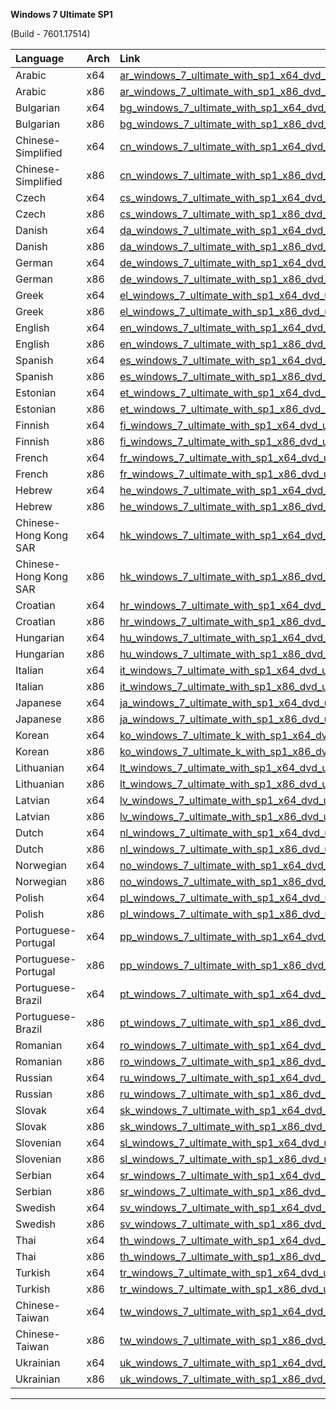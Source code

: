 <div role="tabpanel" class="tabItem_Ymn6"><p><strong>Windows 7 Ultimate SP1</strong></p><p>(Build - 7601.17514)</p><table><thead><tr><th style="text-align: left;">Language</th><th style="text-align: left;">Arch</th><th style="text-align: left;">Link</th></tr></thead><tbody><tr><td style="text-align: left;">Arabic</td><td style="text-align: left;">x64</td><td style="text-align: left;"><a href="https://drive.massgrave.dev/ar_windows_7_ultimate_with_sp1_x64_dvd_u_677345.iso" target="_blank" rel="noopener noreferrer">ar_windows_7_ultimate_with_sp1_x64_dvd_u_677345.iso</a></td></tr><tr><td style="text-align: left;">Arabic</td><td style="text-align: left;">x86</td><td style="text-align: left;"><a href="https://drive.massgrave.dev/ar_windows_7_ultimate_with_sp1_x86_dvd_u_677448.iso" target="_blank" rel="noopener noreferrer">ar_windows_7_ultimate_with_sp1_x86_dvd_u_677448.iso</a></td></tr><tr><td style="text-align: left;">Bulgarian</td><td style="text-align: left;">x64</td><td style="text-align: left;"><a href="https://drive.massgrave.dev/bg_windows_7_ultimate_with_sp1_x64_dvd_u_677363.iso" target="_blank" rel="noopener noreferrer">bg_windows_7_ultimate_with_sp1_x64_dvd_u_677363.iso</a></td></tr><tr><td style="text-align: left;">Bulgarian</td><td style="text-align: left;">x86</td><td style="text-align: left;"><a href="https://drive.massgrave.dev/bg_windows_7_ultimate_with_sp1_x86_dvd_u_677450.iso" target="_blank" rel="noopener noreferrer">bg_windows_7_ultimate_with_sp1_x86_dvd_u_677450.iso</a></td></tr><tr><td style="text-align: left;">Chinese-Simplified</td><td style="text-align: left;">x64</td><td style="text-align: left;"><a href="https://drive.massgrave.dev/cn_windows_7_ultimate_with_sp1_x64_dvd_u_677408.iso" target="_blank" rel="noopener noreferrer">cn_windows_7_ultimate_with_sp1_x64_dvd_u_677408.iso</a></td></tr><tr><td style="text-align: left;">Chinese-Simplified</td><td style="text-align: left;">x86</td><td style="text-align: left;"><a href="https://drive.massgrave.dev/cn_windows_7_ultimate_with_sp1_x86_dvd_u_677486.iso" target="_blank" rel="noopener noreferrer">cn_windows_7_ultimate_with_sp1_x86_dvd_u_677486.iso</a></td></tr><tr><td style="text-align: left;">Czech</td><td style="text-align: left;">x64</td><td style="text-align: left;"><a href="https://drive.massgrave.dev/cs_windows_7_ultimate_with_sp1_x64_dvd_u_677376.iso" target="_blank" rel="noopener noreferrer">cs_windows_7_ultimate_with_sp1_x64_dvd_u_677376.iso</a></td></tr><tr><td style="text-align: left;">Czech</td><td style="text-align: left;">x86</td><td style="text-align: left;"><a href="https://drive.massgrave.dev/cs_windows_7_ultimate_with_sp1_x86_dvd_u_677452.iso" target="_blank" rel="noopener noreferrer">cs_windows_7_ultimate_with_sp1_x86_dvd_u_677452.iso</a></td></tr><tr><td style="text-align: left;">Danish</td><td style="text-align: left;">x64</td><td style="text-align: left;"><a href="https://drive.massgrave.dev/da_windows_7_ultimate_with_sp1_x64_dvd_u_677294.iso" target="_blank" rel="noopener noreferrer">da_windows_7_ultimate_with_sp1_x64_dvd_u_677294.iso</a></td></tr><tr><td style="text-align: left;">Danish</td><td style="text-align: left;">x86</td><td style="text-align: left;"><a href="https://drive.massgrave.dev/da_windows_7_ultimate_with_sp1_x86_dvd_u_677454.iso" target="_blank" rel="noopener noreferrer">da_windows_7_ultimate_with_sp1_x86_dvd_u_677454.iso</a></td></tr><tr><td style="text-align: left;">German</td><td style="text-align: left;">x64</td><td style="text-align: left;"><a href="https://drive.massgrave.dev/de_windows_7_ultimate_with_sp1_x64_dvd_u_677306.iso" target="_blank" rel="noopener noreferrer">de_windows_7_ultimate_with_sp1_x64_dvd_u_677306.iso</a></td></tr><tr><td style="text-align: left;">German</td><td style="text-align: left;">x86</td><td style="text-align: left;"><a href="https://drive.massgrave.dev/de_windows_7_ultimate_with_sp1_x86_dvd_u_677456.iso" target="_blank" rel="noopener noreferrer">de_windows_7_ultimate_with_sp1_x86_dvd_u_677456.iso</a></td></tr><tr><td style="text-align: left;">Greek</td><td style="text-align: left;">x64</td><td style="text-align: left;"><a href="https://drive.massgrave.dev/el_windows_7_ultimate_with_sp1_x64_dvd_u_677318.iso" target="_blank" rel="noopener noreferrer">el_windows_7_ultimate_with_sp1_x64_dvd_u_677318.iso</a></td></tr><tr><td style="text-align: left;">Greek</td><td style="text-align: left;">x86</td><td style="text-align: left;"><a href="https://drive.massgrave.dev/el_windows_7_ultimate_with_sp1_x86_dvd_u_677458.iso" target="_blank" rel="noopener noreferrer">el_windows_7_ultimate_with_sp1_x86_dvd_u_677458.iso</a></td></tr><tr><td style="text-align: left;">English</td><td style="text-align: left;">x64</td><td style="text-align: left;"><a href="https://drive.massgrave.dev/en_windows_7_ultimate_with_sp1_x64_dvd_u_677332.iso" target="_blank" rel="noopener noreferrer">en_windows_7_ultimate_with_sp1_x64_dvd_u_677332.iso</a></td></tr><tr><td style="text-align: left;">English</td><td style="text-align: left;">x86</td><td style="text-align: left;"><a href="https://drive.massgrave.dev/en_windows_7_ultimate_with_sp1_x86_dvd_u_677460.iso" target="_blank" rel="noopener noreferrer">en_windows_7_ultimate_with_sp1_x86_dvd_u_677460.iso</a></td></tr><tr><td style="text-align: left;">Spanish</td><td style="text-align: left;">x64</td><td style="text-align: left;"><a href="https://drive.massgrave.dev/es_windows_7_ultimate_with_sp1_x64_dvd_u_677350.iso" target="_blank" rel="noopener noreferrer">es_windows_7_ultimate_with_sp1_x64_dvd_u_677350.iso</a></td></tr><tr><td style="text-align: left;">Spanish</td><td style="text-align: left;">x86</td><td style="text-align: left;"><a href="https://drive.massgrave.dev/es_windows_7_ultimate_with_sp1_x86_dvd_u_677462.iso" target="_blank" rel="noopener noreferrer">es_windows_7_ultimate_with_sp1_x86_dvd_u_677462.iso</a></td></tr><tr><td style="text-align: left;">Estonian</td><td style="text-align: left;">x64</td><td style="text-align: left;"><a href="https://drive.massgrave.dev/et_windows_7_ultimate_with_sp1_x64_dvd_u_677368.iso" target="_blank" rel="noopener noreferrer">et_windows_7_ultimate_with_sp1_x64_dvd_u_677368.iso</a></td></tr><tr><td style="text-align: left;">Estonian</td><td style="text-align: left;">x86</td><td style="text-align: left;"><a href="https://drive.massgrave.dev/et_windows_7_ultimate_with_sp1_x86_dvd_u_677464.iso" target="_blank" rel="noopener noreferrer">et_windows_7_ultimate_with_sp1_x86_dvd_u_677464.iso</a></td></tr><tr><td style="text-align: left;">Finnish</td><td style="text-align: left;">x64</td><td style="text-align: left;"><a href="https://drive.massgrave.dev/fi_windows_7_ultimate_with_sp1_x64_dvd_u_677378.iso" target="_blank" rel="noopener noreferrer">fi_windows_7_ultimate_with_sp1_x64_dvd_u_677378.iso</a></td></tr><tr><td style="text-align: left;">Finnish</td><td style="text-align: left;">x86</td><td style="text-align: left;"><a href="https://drive.massgrave.dev/fi_windows_7_ultimate_with_sp1_x86_dvd_u_677466.iso" target="_blank" rel="noopener noreferrer">fi_windows_7_ultimate_with_sp1_x86_dvd_u_677466.iso</a></td></tr><tr><td style="text-align: left;">French</td><td style="text-align: left;">x64</td><td style="text-align: left;"><a href="https://drive.massgrave.dev/fr_windows_7_ultimate_with_sp1_x64_dvd_u_677299.iso" target="_blank" rel="noopener noreferrer">fr_windows_7_ultimate_with_sp1_x64_dvd_u_677299.iso</a></td></tr><tr><td style="text-align: left;">French</td><td style="text-align: left;">x86</td><td style="text-align: left;"><a href="https://drive.massgrave.dev/fr_windows_7_ultimate_with_sp1_x86_dvd_u_677434.iso" target="_blank" rel="noopener noreferrer">fr_windows_7_ultimate_with_sp1_x86_dvd_u_677434.iso</a></td></tr><tr><td style="text-align: left;">Hebrew</td><td style="text-align: left;">x64</td><td style="text-align: left;"><a href="https://drive.massgrave.dev/he_windows_7_ultimate_with_sp1_x64_dvd_u_677312.iso" target="_blank" rel="noopener noreferrer">he_windows_7_ultimate_with_sp1_x64_dvd_u_677312.iso</a></td></tr><tr><td style="text-align: left;">Hebrew</td><td style="text-align: left;">x86</td><td style="text-align: left;"><a href="https://drive.massgrave.dev/he_windows_7_ultimate_with_sp1_x86_dvd_u_677436.iso" target="_blank" rel="noopener noreferrer">he_windows_7_ultimate_with_sp1_x86_dvd_u_677436.iso</a></td></tr><tr><td style="text-align: left;">Chinese-Hong Kong SAR</td><td style="text-align: left;">x64</td><td style="text-align: left;"><a href="https://drive.massgrave.dev/hk_windows_7_ultimate_with_sp1_x64_dvd_u_677411.iso" target="_blank" rel="noopener noreferrer">hk_windows_7_ultimate_with_sp1_x64_dvd_u_677411.iso</a></td></tr><tr><td style="text-align: left;">Chinese-Hong Kong SAR</td><td style="text-align: left;">x86</td><td style="text-align: left;"><a href="https://drive.massgrave.dev/hk_windows_7_ultimate_with_sp1_x86_dvd_u_677487.iso" target="_blank" rel="noopener noreferrer">hk_windows_7_ultimate_with_sp1_x86_dvd_u_677487.iso</a></td></tr><tr><td style="text-align: left;">Croatian</td><td style="text-align: left;">x64</td><td style="text-align: left;"><a href="https://drive.massgrave.dev/hr_windows_7_ultimate_with_sp1_x64_dvd_u_677324.iso" target="_blank" rel="noopener noreferrer">hr_windows_7_ultimate_with_sp1_x64_dvd_u_677324.iso</a></td></tr><tr><td style="text-align: left;">Croatian</td><td style="text-align: left;">x86</td><td style="text-align: left;"><a href="https://drive.massgrave.dev/hr_windows_7_ultimate_with_sp1_x86_dvd_u_677438.iso" target="_blank" rel="noopener noreferrer">hr_windows_7_ultimate_with_sp1_x86_dvd_u_677438.iso</a></td></tr><tr><td style="text-align: left;">Hungarian</td><td style="text-align: left;">x64</td><td style="text-align: left;"><a href="https://drive.massgrave.dev/hu_windows_7_ultimate_with_sp1_x64_dvd_u_677338.iso" target="_blank" rel="noopener noreferrer">hu_windows_7_ultimate_with_sp1_x64_dvd_u_677338.iso</a></td></tr><tr><td style="text-align: left;">Hungarian</td><td style="text-align: left;">x86</td><td style="text-align: left;"><a href="https://drive.massgrave.dev/hu_windows_7_ultimate_with_sp1_x86_dvd_u_677441.iso" target="_blank" rel="noopener noreferrer">hu_windows_7_ultimate_with_sp1_x86_dvd_u_677441.iso</a></td></tr><tr><td style="text-align: left;">Italian</td><td style="text-align: left;">x64</td><td style="text-align: left;"><a href="https://drive.massgrave.dev/it_windows_7_ultimate_with_sp1_x64_dvd_u_677356.iso" target="_blank" rel="noopener noreferrer">it_windows_7_ultimate_with_sp1_x64_dvd_u_677356.iso</a></td></tr><tr><td style="text-align: left;">Italian</td><td style="text-align: left;">x86</td><td style="text-align: left;"><a href="https://drive.massgrave.dev/it_windows_7_ultimate_with_sp1_x86_dvd_u_677443.iso" target="_blank" rel="noopener noreferrer">it_windows_7_ultimate_with_sp1_x86_dvd_u_677443.iso</a></td></tr><tr><td style="text-align: left;">Japanese</td><td style="text-align: left;">x64</td><td style="text-align: left;"><a href="https://drive.massgrave.dev/ja_windows_7_ultimate_with_sp1_x64_dvd_u_677372.iso" target="_blank" rel="noopener noreferrer">ja_windows_7_ultimate_with_sp1_x64_dvd_u_677372.iso</a></td></tr><tr><td style="text-align: left;">Japanese</td><td style="text-align: left;">x86</td><td style="text-align: left;"><a href="https://drive.massgrave.dev/ja_windows_7_ultimate_with_sp1_x86_dvd_u_677445.iso" target="_blank" rel="noopener noreferrer">ja_windows_7_ultimate_with_sp1_x86_dvd_u_677445.iso</a></td></tr><tr><td style="text-align: left;">Korean</td><td style="text-align: left;">x64</td><td style="text-align: left;"><a href="https://drive.massgrave.dev/ko_windows_7_ultimate_k_with_sp1_x64_dvd_u_677502.iso" target="_blank" rel="noopener noreferrer">ko_windows_7_ultimate_k_with_sp1_x64_dvd_u_677502.iso</a></td></tr><tr><td style="text-align: left;">Korean</td><td style="text-align: left;">x86</td><td style="text-align: left;"><a href="https://drive.massgrave.dev/ko_windows_7_ultimate_k_with_sp1_x86_dvd_u_677508.iso" target="_blank" rel="noopener noreferrer">ko_windows_7_ultimate_k_with_sp1_x86_dvd_u_677508.iso</a></td></tr><tr><td style="text-align: left;">Lithuanian</td><td style="text-align: left;">x64</td><td style="text-align: left;"><a href="https://drive.massgrave.dev/lt_windows_7_ultimate_with_sp1_x64_dvd_u_677379.iso" target="_blank" rel="noopener noreferrer">lt_windows_7_ultimate_with_sp1_x64_dvd_u_677379.iso</a></td></tr><tr><td style="text-align: left;">Lithuanian</td><td style="text-align: left;">x86</td><td style="text-align: left;"><a href="https://drive.massgrave.dev/lt_windows_7_ultimate_with_sp1_x86_dvd_u_677447.iso" target="_blank" rel="noopener noreferrer">lt_windows_7_ultimate_with_sp1_x86_dvd_u_677447.iso</a></td></tr><tr><td style="text-align: left;">Latvian</td><td style="text-align: left;">x64</td><td style="text-align: left;"><a href="https://drive.massgrave.dev/lv_windows_7_ultimate_with_sp1_x64_dvd_u_677302.iso" target="_blank" rel="noopener noreferrer">lv_windows_7_ultimate_with_sp1_x64_dvd_u_677302.iso</a></td></tr><tr><td style="text-align: left;">Latvian</td><td style="text-align: left;">x86</td><td style="text-align: left;"><a href="https://drive.massgrave.dev/lv_windows_7_ultimate_with_sp1_x86_dvd_u_677449.iso" target="_blank" rel="noopener noreferrer">lv_windows_7_ultimate_with_sp1_x86_dvd_u_677449.iso</a></td></tr><tr><td style="text-align: left;">Dutch</td><td style="text-align: left;">x64</td><td style="text-align: left;"><a href="https://drive.massgrave.dev/nl_windows_7_ultimate_with_sp1_x64_dvd_u_677325.iso" target="_blank" rel="noopener noreferrer">nl_windows_7_ultimate_with_sp1_x64_dvd_u_677325.iso</a></td></tr><tr><td style="text-align: left;">Dutch</td><td style="text-align: left;">x86</td><td style="text-align: left;"><a href="https://drive.massgrave.dev/nl_windows_7_ultimate_with_sp1_x86_dvd_u_677453.iso" target="_blank" rel="noopener noreferrer">nl_windows_7_ultimate_with_sp1_x86_dvd_u_677453.iso</a></td></tr><tr><td style="text-align: left;">Norwegian</td><td style="text-align: left;">x64</td><td style="text-align: left;"><a href="https://drive.massgrave.dev/no_windows_7_ultimate_with_sp1_x64_dvd_u_677314.iso" target="_blank" rel="noopener noreferrer">no_windows_7_ultimate_with_sp1_x64_dvd_u_677314.iso</a></td></tr><tr><td style="text-align: left;">Norwegian</td><td style="text-align: left;">x86</td><td style="text-align: left;"><a href="https://drive.massgrave.dev/no_windows_7_ultimate_with_sp1_x86_dvd_u_677451.iso" target="_blank" rel="noopener noreferrer">no_windows_7_ultimate_with_sp1_x86_dvd_u_677451.iso</a></td></tr><tr><td style="text-align: left;">Polish</td><td style="text-align: left;">x64</td><td style="text-align: left;"><a href="https://drive.massgrave.dev/pl_windows_7_ultimate_with_sp1_x64_dvd_u_677341.iso" target="_blank" rel="noopener noreferrer">pl_windows_7_ultimate_with_sp1_x64_dvd_u_677341.iso</a></td></tr><tr><td style="text-align: left;">Polish</td><td style="text-align: left;">x86</td><td style="text-align: left;"><a href="https://drive.massgrave.dev/pl_windows_7_ultimate_with_sp1_x86_dvd_u_677455.iso" target="_blank" rel="noopener noreferrer">pl_windows_7_ultimate_with_sp1_x86_dvd_u_677455.iso</a></td></tr><tr><td style="text-align: left;">Portuguese-Portugal</td><td style="text-align: left;">x64</td><td style="text-align: left;"><a href="https://drive.massgrave.dev/pp_windows_7_ultimate_with_sp1_x64_dvd_u_677373.iso" target="_blank" rel="noopener noreferrer">pp_windows_7_ultimate_with_sp1_x64_dvd_u_677373.iso</a></td></tr><tr><td style="text-align: left;">Portuguese-Portugal</td><td style="text-align: left;">x86</td><td style="text-align: left;"><a href="https://drive.massgrave.dev/pp_windows_7_ultimate_with_sp1_x86_dvd_u_677459.iso" target="_blank" rel="noopener noreferrer">pp_windows_7_ultimate_with_sp1_x86_dvd_u_677459.iso</a></td></tr><tr><td style="text-align: left;">Portuguese-Brazil</td><td style="text-align: left;">x64</td><td style="text-align: left;"><a href="https://drive.massgrave.dev/pt_windows_7_ultimate_with_sp1_x64_dvd_u_677358.iso" target="_blank" rel="noopener noreferrer">pt_windows_7_ultimate_with_sp1_x64_dvd_u_677358.iso</a></td></tr><tr><td style="text-align: left;">Portuguese-Brazil</td><td style="text-align: left;">x86</td><td style="text-align: left;"><a href="https://drive.massgrave.dev/pt_windows_7_ultimate_with_sp1_x86_dvd_u_677457.iso" target="_blank" rel="noopener noreferrer">pt_windows_7_ultimate_with_sp1_x86_dvd_u_677457.iso</a></td></tr><tr><td style="text-align: left;">Romanian</td><td style="text-align: left;">x64</td><td style="text-align: left;"><a href="https://drive.massgrave.dev/ro_windows_7_ultimate_with_sp1_x64_dvd_u_677380.iso" target="_blank" rel="noopener noreferrer">ro_windows_7_ultimate_with_sp1_x64_dvd_u_677380.iso</a></td></tr><tr><td style="text-align: left;">Romanian</td><td style="text-align: left;">x86</td><td style="text-align: left;"><a href="https://drive.massgrave.dev/ro_windows_7_ultimate_with_sp1_x86_dvd_u_677461.iso" target="_blank" rel="noopener noreferrer">ro_windows_7_ultimate_with_sp1_x86_dvd_u_677461.iso</a></td></tr><tr><td style="text-align: left;">Russian</td><td style="text-align: left;">x64</td><td style="text-align: left;"><a href="https://drive.massgrave.dev/ru_windows_7_ultimate_with_sp1_x64_dvd_u_677391.iso" target="_blank" rel="noopener noreferrer">ru_windows_7_ultimate_with_sp1_x64_dvd_u_677391.iso</a></td></tr><tr><td style="text-align: left;">Russian</td><td style="text-align: left;">x86</td><td style="text-align: left;"><a href="https://drive.massgrave.dev/ru_windows_7_ultimate_with_sp1_x86_dvd_u_677463.iso" target="_blank" rel="noopener noreferrer">ru_windows_7_ultimate_with_sp1_x86_dvd_u_677463.iso</a></td></tr><tr><td style="text-align: left;">Slovak</td><td style="text-align: left;">x64</td><td style="text-align: left;"><a href="https://drive.massgrave.dev/sk_windows_7_ultimate_with_sp1_x64_dvd_u_677393.iso" target="_blank" rel="noopener noreferrer">sk_windows_7_ultimate_with_sp1_x64_dvd_u_677393.iso</a></td></tr><tr><td style="text-align: left;">Slovak</td><td style="text-align: left;">x86</td><td style="text-align: left;"><a href="https://drive.massgrave.dev/sk_windows_7_ultimate_with_sp1_x86_dvd_u_677465.iso" target="_blank" rel="noopener noreferrer">sk_windows_7_ultimate_with_sp1_x86_dvd_u_677465.iso</a></td></tr><tr><td style="text-align: left;">Slovenian</td><td style="text-align: left;">x64</td><td style="text-align: left;"><a href="https://drive.massgrave.dev/sl_windows_7_ultimate_with_sp1_x64_dvd_u_677396.iso" target="_blank" rel="noopener noreferrer">sl_windows_7_ultimate_with_sp1_x64_dvd_u_677396.iso</a></td></tr><tr><td style="text-align: left;">Slovenian</td><td style="text-align: left;">x86</td><td style="text-align: left;"><a href="https://drive.massgrave.dev/sl_windows_7_ultimate_with_sp1_x86_dvd_u_677467.iso" target="_blank" rel="noopener noreferrer">sl_windows_7_ultimate_with_sp1_x86_dvd_u_677467.iso</a></td></tr><tr><td style="text-align: left;">Serbian</td><td style="text-align: left;">x64</td><td style="text-align: left;"><a href="https://drive.massgrave.dev/sr_windows_7_ultimate_with_sp1_x64_dvd_u_677398.iso" target="_blank" rel="noopener noreferrer">sr_windows_7_ultimate_with_sp1_x64_dvd_u_677398.iso</a></td></tr><tr><td style="text-align: left;">Serbian</td><td style="text-align: left;">x86</td><td style="text-align: left;"><a href="https://drive.massgrave.dev/sr_windows_7_ultimate_with_sp1_x86_dvd_u_677468.iso" target="_blank" rel="noopener noreferrer">sr_windows_7_ultimate_with_sp1_x86_dvd_u_677468.iso</a></td></tr><tr><td style="text-align: left;">Swedish</td><td style="text-align: left;">x64</td><td style="text-align: left;"><a href="https://drive.massgrave.dev/sv_windows_7_ultimate_with_sp1_x64_dvd_u_677400.iso" target="_blank" rel="noopener noreferrer">sv_windows_7_ultimate_with_sp1_x64_dvd_u_677400.iso</a></td></tr><tr><td style="text-align: left;">Swedish</td><td style="text-align: left;">x86</td><td style="text-align: left;"><a href="https://drive.massgrave.dev/sv_windows_7_ultimate_with_sp1_x86_dvd_u_677482.iso" target="_blank" rel="noopener noreferrer">sv_windows_7_ultimate_with_sp1_x86_dvd_u_677482.iso</a></td></tr><tr><td style="text-align: left;">Thai</td><td style="text-align: left;">x64</td><td style="text-align: left;"><a href="https://drive.massgrave.dev/th_windows_7_ultimate_with_sp1_x64_dvd_u_677402.iso" target="_blank" rel="noopener noreferrer">th_windows_7_ultimate_with_sp1_x64_dvd_u_677402.iso</a></td></tr><tr><td style="text-align: left;">Thai</td><td style="text-align: left;">x86</td><td style="text-align: left;"><a href="https://drive.massgrave.dev/th_windows_7_ultimate_with_sp1_x86_dvd_u_677483.iso" target="_blank" rel="noopener noreferrer">th_windows_7_ultimate_with_sp1_x86_dvd_u_677483.iso</a></td></tr><tr><td style="text-align: left;">Turkish</td><td style="text-align: left;">x64</td><td style="text-align: left;"><a href="https://drive.massgrave.dev/tr_windows_7_ultimate_with_sp1_x64_dvd_u_677404.iso" target="_blank" rel="noopener noreferrer">tr_windows_7_ultimate_with_sp1_x64_dvd_u_677404.iso</a></td></tr><tr><td style="text-align: left;">Turkish</td><td style="text-align: left;">x86</td><td style="text-align: left;"><a href="https://drive.massgrave.dev/tr_windows_7_ultimate_with_sp1_x86_dvd_u_677484.iso" target="_blank" rel="noopener noreferrer">tr_windows_7_ultimate_with_sp1_x86_dvd_u_677484.iso</a></td></tr><tr><td style="text-align: left;">Chinese-Taiwan</td><td style="text-align: left;">x64</td><td style="text-align: left;"><a href="https://drive.massgrave.dev/tw_windows_7_ultimate_with_sp1_x64_dvd_u_677414.iso" target="_blank" rel="noopener noreferrer">tw_windows_7_ultimate_with_sp1_x64_dvd_u_677414.iso</a></td></tr><tr><td style="text-align: left;">Chinese-Taiwan</td><td style="text-align: left;">x86</td><td style="text-align: left;"><a href="https://drive.massgrave.dev/tw_windows_7_ultimate_with_sp1_x86_dvd_u_677488.iso" target="_blank" rel="noopener noreferrer">tw_windows_7_ultimate_with_sp1_x86_dvd_u_677488.iso</a></td></tr><tr><td style="text-align: left;">Ukrainian</td><td style="text-align: left;">x64</td><td style="text-align: left;"><a href="https://drive.massgrave.dev/uk_windows_7_ultimate_with_sp1_x64_dvd_u_677406.iso" target="_blank" rel="noopener noreferrer">uk_windows_7_ultimate_with_sp1_x64_dvd_u_677406.iso</a></td></tr><tr><td style="text-align: left;">Ukrainian</td><td style="text-align: left;">x86</td><td style="text-align: left;"><a href="https://drive.massgrave.dev/uk_windows_7_ultimate_with_sp1_x86_dvd_u_677485.iso" target="_blank" rel="noopener noreferrer">uk_windows_7_ultimate_with_sp1_x86_dvd_u_677485.iso</a></td></tr></tbody></table><hr></div>